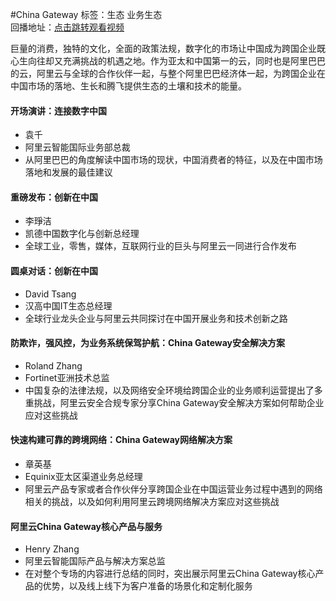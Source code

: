 #China Gateway标签：<kbd>生态</kbd> <kbd>业务生态</kbd><br>回播地址：[点击跳转观看视频](https://alhlsvodhls08.e.vhall.com/mp4record/ChinaGateway.mp4)巨量的消费，独特的文化，全面的政策法规，数字化的市场让中国成为跨国企业既心生向往却又充满挑战的机遇之地。作为亚太和中国第一的云，同时也是阿里巴巴的云，阿里云与全球的合作伙伴一起，与整个阿里巴巴经济体一起，为跨国企业在中国市场的落地、生长和腾飞提供生态的土壤和技术的能量。#### 开场演讲：连接数字中国* 袁千* 阿里云智能国际业务部总裁*  从阿里巴巴的角度解读中国市场的现状，中国消费者的特征，以及在中国市场落地和发展的最佳建议#### 重磅发布：创新在中国* 李琤洁* 凯德中国数字化与创新总经理* 全球工业，零售，媒体，互联网行业的巨头与阿里云一同进行合作发布#### 圆桌对话：创新在中国* David Tsang* 汉高中国IT生态总经理*  全球行业龙头企业与阿里云共同探讨在中国开展业务和技术创新之路#### 防欺诈，强风控，为业务系统保驾护航：China Gateway安全解决方案* Roland Zhang* Fortinet亚洲技术总监* 中国复杂的法律法规，以及网络安全环境给跨国企业的业务顺利运营提出了多重挑战，阿里云安全合规专家分享China Gateway安全解决方案如何帮助企业应对这些挑战#### 快速构建可靠的跨境网络：China Gateway网络解决方案* 章英基* Equinix亚太区渠道业务总经理* 阿里云产品专家或者合作伙伴分享跨国企业在中国运营业务过程中遇到的网络相关的挑战，以及如何利用阿里云跨境网络解决方案应对这些挑战#### 阿里云China Gateway核心产品与服务*  Henry Zhang* 阿里云智能国际产品与解决方案总监* 在对整个专场的内容进行总结的同时，突出展示阿里云China Gateway核心产品的优势，以及线上线下为客户准备的场景化和定制化服务
